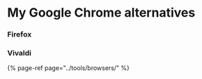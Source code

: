 # My Google Chrome alternatives

### Firefox

### Vivaldi

{% page-ref page="../tools/browsers/" %}



